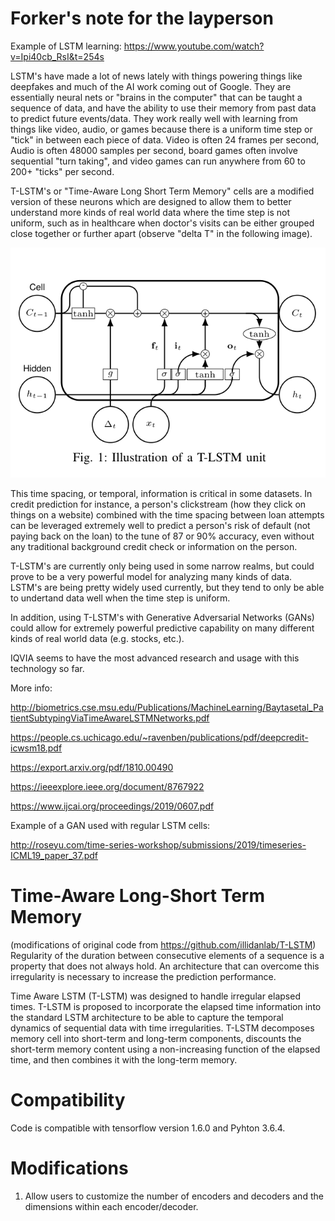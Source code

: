 # Forker's note for the layperson

Example of LSTM learning:
https://www.youtube.com/watch?v=Ipi40cb_RsI&t=254s

LSTM's have made a lot of news lately with things powering things like deepfakes and much of the AI work coming out of Google. They are essentially neural nets or "brains in the computer" that can be taught a sequence of data, and have the ability to use their memory from past data to predict future events/data. They work really well with learning from things like video, audio, or games because there is a uniform time step or "tick" in between each piece of data. Video is often 24 frames per second, Audio is often 48000 samples per second, board games often involve sequential "turn taking", and video games can run anywhere from 60 to 200+ "ticks" per second.

T-LSTM's or "Time-Aware Long Short Term Memory" cells are a modified version of these neurons which are designed to allow them to better understand more kinds of real world data where the time step is not uniform, such as in healthcare when doctor's visits can be either grouped close together or further apart (observe "delta T" in the following image). 


![TLSTMCELLPICTURE](https://raw.githubusercontent.com/mkrupczak3/T-LSTM/master/TLSTM_CELL_SIMPLE.png "TLSTM Cell")


This time spacing, or temporal, information is critical in some datasets. In credit prediction for instance, a person's clickstream (how they click on things on a website) combined with the time spacing between loan attempts can be leveraged extremely well to predict a person's risk of default (not paying back on the loan) to the tune of 87 or 90% accuracy, even without any traditional background credit check or information on the person.

T-LSTM's are currently only being used in some narrow realms, but could prove to be a very powerful model for analyzing many kinds of data. LSTM's are being pretty widely used currently, but they tend to only be able to undertand data well when the time step is uniform. 

In addition, using T-LSTM's with Generative Adversarial Networks (GANs) could allow for extremely powerful predictive capability on many different kinds of real world data (e.g. stocks, etc.).

IQVIA seems to have the most advanced research and usage with this technology so far.

More info:

http://biometrics.cse.msu.edu/Publications/MachineLearning/Baytasetal_PatientSubtypingViaTimeAwareLSTMNetworks.pdf

https://people.cs.uchicago.edu/~ravenben/publications/pdf/deepcredit-icwsm18.pdf

https://export.arxiv.org/pdf/1810.00490

https://ieeexplore.ieee.org/document/8767922

https://www.ijcai.org/proceedings/2019/0607.pdf


Example of a GAN used with regular LSTM cells:


http://roseyu.com/time-series-workshop/submissions/2019/timeseries-ICML19_paper_37.pdf


# Time-Aware Long-Short Term Memory
(modifications of original code from https://github.com/illidanlab/T-LSTM)
Regularity of the duration between consecutive elements of a sequence is a property that does not always hold. An architecture that can overcome this irregularity is necessary to increase the prediction performance.

Time Aware LSTM (T-LSTM) was designed to handle irregular elapsed times. T-LSTM is proposed to incorporate the elapsed time
information into the standard LSTM architecture to be able to capture the temporal dynamics of sequential data with time irregularities. T-LSTM decomposes memory cell into short-term and long-term components, discounts the short-term memory content using a non-increasing function of the elapsed time, and then combines it with the long-term memory.

# Compatibility
Code is compatible with tensorflow version 1.6.0 and Pyhton 3.6.4.

# Modifications
1. Allow users to customize the number of encoders and decoders and the dimensions within each encoder/decoder.




